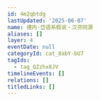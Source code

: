 ```yaml
---
id: 4m2qbtdg
lastUpdated: '2025-06-07'
name: 德内-岱语系假说・汉芬同源
aliases: []
layer: 4
eventDate: null
categoryId: cat_8abY-bU7
tagIds:
  - tag_QZzhx8JV
timelineEvents: []
relations: []
titledLinks: []
---
```


